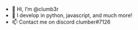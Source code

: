 - 👋 Hi, I’m @clumb3r
- 👀 I develop in python, javascript, and much more! 
- 📫 Contact me on discord clumber#7126

<!---
6nx/6nx is a ✨ special ✨ repository because its `README.md` (this file) appears on your GitHub profile.
You can click the Preview link to take a look at your changes.
--->
